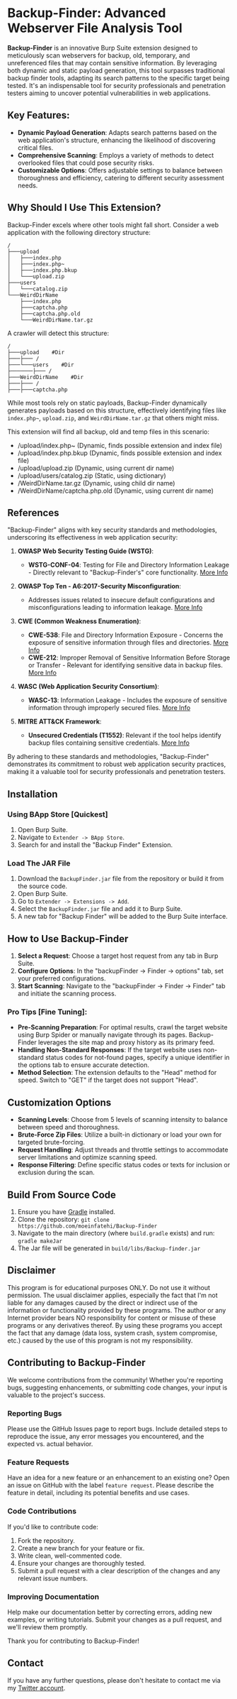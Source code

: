 # Backup-Finder: Advanced Webserver File Analysis Tool

**Backup-Finder** is an innovative Burp Suite extension designed to meticulously scan webservers for backup, old, temporary, and unreferenced files that may contain sensitive information. By leveraging both dynamic and static payload generation, this tool surpasses traditional backup finder tools, adapting its search patterns to the specific target being tested. It's an indispensable tool for security professionals and penetration testers aiming to uncover potential vulnerabilities in web applications.

## Key Features:
- **Dynamic Payload Generation**: Adapts search patterns based on the web application's structure, enhancing the likelihood of discovering critical files.
- **Comprehensive Scanning**: Employs a variety of methods to detect overlooked files that could pose security risks.
- **Customizable Options**: Offers adjustable settings to balance between thoroughness and efficiency, catering to different security assessment needs.

## Why Should I Use This Extension?
Backup-Finder excels where other tools might fall short. Consider a web application with the following directory structure:

```
/
├───upload
│   ├───index.php
│   ├───index.php~
│   ├───index.php.bkup
│   └───upload.zip
├───users
│   └───catalog.zip
└───WeirdDirName
    ├───index.php
    ├───captcha.php
    ├───captcha.php.old
    └───WeirdDirName.tar.gz
```
A crawler will detect this structure:
```
/
├───upload    #Dir
├───├─── /
├───└───users    #Dir
├───────├─── /
├───WeirdDirName    #Dir
├───├─── /
├───├───captcha.php
```
While most tools rely on static payloads, Backup-Finder dynamically generates payloads based on this structure, effectively identifying files like `index.php~`, `upload.zip`, and `WeirdDirName.tar.gz` that others might miss.

This extension will find all backup, old and temp files in this scenario:</br>
* /upload/index.php~ (Dynamic, finds possible extension and index file)
* /upload/index.php.bkup (Dynamic, finds possible extension and index file)
* /upload/upload.zip (Dynamic, using current dir name)
* /upload/users/catalog.zip (Static, using dictionary)
* /WeirdDirName.tar.gz (Dynamic, using child dir name)
* /WeirdDirName/captcha.php.old (Dynamic, using current dir name)


## References

"Backup-Finder" aligns with key security standards and methodologies, underscoring its effectiveness in web application security:

1. **OWASP Web Security Testing Guide (WSTG)**:
   - **WSTG-CONF-04**: Testing for File and Directory Information Leakage - Directly relevant to "Backup-Finder's" core functionality. [More Info](https://owasp.org/www-project-web-security-testing-guide/v42/4-Web_Application_Security_Testing/02-Configuration_and_Deployment_Management_Testing/04-Test_for_Default_or_Uncommon_Files)

2. **OWASP Top Ten - A6:2017-Security Misconfiguration**: 
   - Addresses issues related to insecure default configurations and misconfigurations leading to information leakage. [More Info](https://owasp.org/www-project-top-ten/2017/A6_2017-Security_Misconfiguration)

3. **CWE (Common Weakness Enumeration)**:
   - **CWE-538**: File and Directory Information Exposure - Concerns the exposure of sensitive information through files and directories. [More Info](https://cwe.mitre.org/data/definitions/538.html)
   - **CWE-212**: Improper Removal of Sensitive Information Before Storage or Transfer - Relevant for identifying sensitive data in backup files. [More Info](https://cwe.mitre.org/data/definitions/212.html)

4. **WASC (Web Application Security Consortium)**:
   - **WASC-13**: Information Leakage - Includes the exposure of sensitive information through improperly secured files. [More Info](http://projects.webappsec.org/w/page/13246978/Threat%20Classification)

5. **MITRE ATT&CK Framework**:
   - **Unsecured Credentials (T1552)**: Relevant if the tool helps identify backup files containing sensitive credentials. [More Info](https://attack.mitre.org/techniques/T1552/)

By adhering to these standards and methodologies, "Backup-Finder" demonstrates its commitment to robust web application security practices, making it a valuable tool for security professionals and penetration testers.


## Installation

### Using BApp Store [Quickest]
1. Open Burp Suite.
2. Navigate to `Extender -> BApp Store`.
3. Search for and install the "Backup Finder" Extension.

### Load The JAR File
1. Download the `BackupFinder.jar` file from the repository or build it from the source code.
2. Open Burp Suite.
3. Go to `Extender -> Extensions -> Add`.
4. Select the `BackupFinder.jar` file and add it to Burp Suite.
5. A new tab for "Backup Finder" will be added to the Burp Suite interface.

## How to Use Backup-Finder
1. **Select a Request**: Choose a target host request from any tab in Burp Suite.
2. **Configure Options**: In the "backupFinder -> Finder -> options" tab, set your preferred configurations.
3. **Start Scanning**: Navigate to the "backupFinder -> Finder -> Finder" tab and initiate the scanning process.

### Pro Tips [Fine Tuning]:
- **Pre-Scanning Preparation**: For optimal results, crawl the target website using Burp Spider or manually navigate through its pages. Backup-Finder leverages the site map and proxy history as its primary feed.
- **Handling Non-Standard Responses**: If the target website uses non-standard status codes for not-found pages, specify a unique identifier in the options tab to ensure accurate detection.
- **Method Selection**: The extension defaults to the "Head" method for speed. Switch to "GET" if the target does not support "Head".

## Customization Options
- **Scanning Levels**: Choose from 5 levels of scanning intensity to balance between speed and thoroughness.
- **Brute-Force Zip Files**: Utilize a built-in dictionary or load your own for targeted brute-forcing.
- **Request Handling**: Adjust threads and throttle settings to accommodate server limitations and optimize scanning speed.
- **Response Filtering**: Define specific status codes or texts for inclusion or exclusion during the scan.

## Build From Source Code
1. Ensure you have [Gradle](https://gradle.org/install/) installed.
2. Clone the repository: `git clone https://github.com/moeinfatehi/Backup-Finder`
3. Navigate to the main directory (where `build.gradle` exists) and run: `gradle makeJar`
4. The Jar file will be generated in `build/libs/Backup-finder.jar`

## Disclaimer
This program is for educational purposes ONLY. Do not use it without permission. The usual disclaimer applies, especially the fact that I'm not liable for any damages caused by the direct or indirect use of the information or functionality provided by these programs. The author or any Internet provider bears NO responsibility for content or misuse of these programs or any derivatives thereof. By using these programs you accept the fact that any damage (data loss, system crash, system compromise, etc.) caused by the use of this program is not my responsibility.

## Contributing to Backup-Finder

We welcome contributions from the community! Whether you're reporting bugs, suggesting enhancements, or submitting code changes, your input is valuable to the project's success.

### Reporting Bugs
Please use the GitHub Issues page to report bugs. Include detailed steps to reproduce the issue, any error messages you encountered, and the expected vs. actual behavior.

### Feature Requests
Have an idea for a new feature or an enhancement to an existing one? Open an issue on GitHub with the label `feature request`. Please describe the feature in detail, including its potential benefits and use cases.

### Code Contributions
If you'd like to contribute code:

1. Fork the repository.
2. Create a new branch for your feature or fix.
3. Write clean, well-commented code.
4. Ensure your changes are thoroughly tested.
5. Submit a pull request with a clear description of the changes and any relevant issue numbers.

### Improving Documentation
Help make our documentation better by correcting errors, adding new examples, or writing tutorials. Submit your changes as a pull request, and we'll review them promptly.

Thank you for contributing to Backup-Finder!

## Contact
If you have any further questions, please don't hesitate to contact me via my [Twitter account](https://twitter.com/MoeinFatehi).

